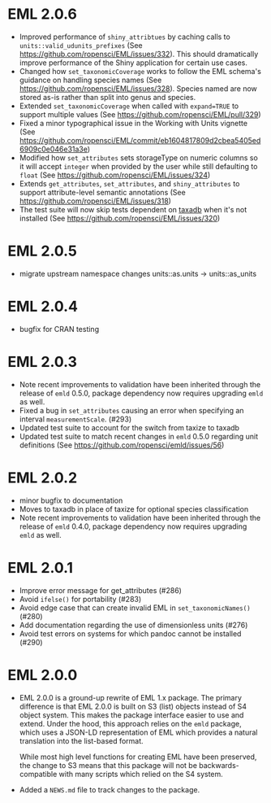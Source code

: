 # EML 2.0.6

* Improved performance of `shiny_attribtues` by caching calls to `units::valid_udunits_prefixes` (See https://github.com/ropensci/EML/issues/332). This should dramatically improve performance of the Shiny application for certain use cases.
* Changed how `set_taxonomicCoverage` works to follow the EML schema's guidance on handling species names (See https://github.com/ropensci/EML/issues/328). Species named are now stored as-is rather than split into genus and species.
* Extended `set_taxonomicCoverage` when called with `expand=TRUE` to support multiple values (See https://github.com/ropensci/EML/pull/329)
* Fixed a minor typographical issue in the Working with Units vignette (See https://github.com/ropensci/EML/commit/eb1604817809d2cbea5405ed6909c0e046e31a3e)
* Modified how `set_attributes` sets storageType on numeric columns so it will accept `integer` when provided by the user while still defaulting to `float` (See https://github.com/ropensci/EML/issues/324)
* Extends `get_attributes`, `set_attributes`, and `shiny_attributes` to support attribute-level semantic annotations (See https://github.com/ropensci/EML/issues/318)
* The test suite will now skip tests dependent on [taxadb](https://cran.r-project.org/web/packages/taxadb/index.html) when it's not installed (See https://github.com/ropensci/EML/issues/320)

# EML 2.0.5

* migrate upstream namespace changes units::as.units -> units::as_units

# EML 2.0.4

* bugfix for CRAN testing

# EML 2.0.3

* Note recent improvements to validation have been inherited through the release of `emld` 0.5.0,
  package dependency now requires upgrading `emld` as well.
* Fixed a bug in `set_attributes` causing an error when specifying an interval `measurementScale`. (#293)
* Updated test suite to account for the switch from taxize to taxadb
* Updated test suite to match recent changes in `emld` 0.5.0 regarding unit definitions (See https://github.com/ropensci/emld/issues/56)

# EML 2.0.2

* minor bugfix to documentation
* Moves to taxadb in place of taxize for optional species classification
* Note recent improvements to validation have been inherited through the release of `emld` 0.4.0,
  package dependency now requires upgrading `emld` as well.

# EML 2.0.1

* Improve error message for get_attributes (#286)
* Avoid `ifelse()` for portability (#283)
* Avoid edge case that can create invalid EML in `set_taxonomicNames()` (#280)
* Add documentation regarding the use of dimensionless units (#276)
* Avoid test errors on systems for which pandoc cannot be installed (#290)

# EML 2.0.0

* EML 2.0.0 is a ground-up rewrite of EML 1.x package.  The primary difference
  is that EML 2.0.0 is built on S3 (list) objects instead of S4 object system.
  This makes the package interface easier to use and extend.  Under the hood, this
  approach relies on the `emld` package, which uses a JSON-LD representation of EML
  which provides a natural translation into the list-based format.  
  
  While most high level functions for creating EML have been preserved, the change to
  S3 means that this package will not be backwards-compatible with  many scripts
  which relied on the S4 system. 

* Added a `NEWS.md` file to track changes to the package.
